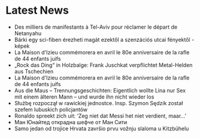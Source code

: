 # Latest News
-  Des milliers de manifestants à Tel-Aviv pour réclamer le départ de Netanyahu
-  Bárki egy sci-fiben érezheti magát ezektől a szenzációs utcai fényektől - képek
-  La Maison d'Izieu commémorera en avril le 80e anniversaire de la rafle de 44 enfants juifs
-  „Rock das Ding“ in Holzbalge: Frank Juschkat verpflichtet Metal-Helden aus Tschechien
-  La Maison d'Izieu commémorera en avril le 80e anniversaire de la rafle de 44 enfants juifs
-  Aus die Maus – Trennungsgeschichten: Eigentlich wollte Lina nur Sex mit einem älteren Mann – und wurde ihn nicht wieder los
-  Służbę rozpoczął w rawickiej jednostce. Insp. Szymon Sędzik został szefem lubuskich policjantów
-  Ronaldo spreekt zich uit: ‘Zeg niet dat Messi het niet verdient, maar...'
-  Ман Юнайтед открадна шефче от Ман Сити
-  Samo jedan od trojice Hrvata završio prvu vožnju slaloma u Kitzbühelu
